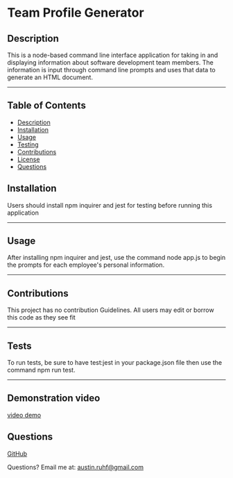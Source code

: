 # Team Profile Generator



  ## **Description**

  This is a node-based command line interface application for taking in and displaying information about software development team members. The information is input through command line prompts and uses that data to generate an HTML document.


  ***

  ## Table of Contents
  * [Description](#Description)
  * [Installation](#Installation)
  * [Usage](#Usage)
  * [Testing](#tests)
  * [Contributions](#contributions)
  * [License](#license)
  * [Questions](#Questions)


  ## **Installation**

  Users should install npm inquirer and jest for testing before running this application

  ***

  ## **Usage**

  After installing npm inquirer and jest, use the command node app.js to begin the prompts for each employee's personal information.

  ***

  ## **Contributions**

  This project has no contribution Guidelines. All users may edit or borrow this code as they see fit     

  ***

  ## **Tests**

  To run tests, be sure to have test:jest in your package.json file then use the command npm run test.    

  ***

  ## **Demonstration video**

  [video demo](https://drive.google.com/file/d/1ORr3rwbzeb_SUlwD_hivgvzW-1mboSr8/view)

  ## **Questions**


  [GitHub](https://www.github.com/undefined)


  Questions? Email me at: austin.ruhf@gmail.com